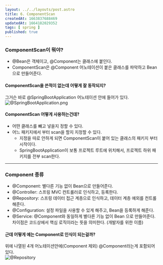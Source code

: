 ```yaml
---
layout: ../../layouts/post.astro
title: 6. ComponentScan
createdAt: 1663837688469
updatedAt: 1664182029352
tags: [ spring ]
published: true
---
```


### ComponentScan이 뭐야?

- @Bean은 객체이고, @Component는 클래스에 붙인다.
- ComponentScan은 @Component 어노테이션이 붙은 클래스를 파악하고 Bean으로 만들어준다.

#### ComponentScan을 쓴적이 없는데 어떻게 잘 동작되지?

그거슨 바로 @SpringBootApplication 어노테이션 안에 들어가 있다.  
![@SpringBootApplication.png](/posts/6-component-scan_spring-boot-application-png.png)

#### ComponentScan 어떻게 사용하는건데?

- 어떤 클래스를 뺴고 넣을지 정할 수 있다.
- 어느 패키지에서 부터 scan을 할지 지정할 수 있다.
  - 지정을 따로 안하게 되면 ComponentScan이 붙어 있는 클래스의 패키지 부터 시작이다.
  - SpringBootApplication이 보통 프로젝트 루트에 위치해서, 프로젝트 하위 패키지를 전부 scan한다.

---

### Component 종류

- @Component: 별다른 기능 없이 Bean으로 만들어준다.
- @Controller: 스프링 MVC 컨트롤러로 인식하고, 등록한다.
- @Repository: 스프링 데이터 접근 계층으로 인식하고, 데이터 계층 예외를 컨트롤 해준다.
- @Configuration: 설정 파일을 사용할 수 있게 해주고, Bean을 등록하게 해준다.
- @Service: @Component와 동일하게 별다른 기능 없이 Bean 으로 만들어준다. 차이점은 코드상에서 핵심 로직이라는 뜻을 의미한다. (개발자를 위한 이름)

#### 근데 어떻게 예는 Component로 인식이 되는걸까?

위에 나열된 4개 어노테이션안에(Component 제외) @Component라는게 포함되어있다.  
![@Repository](/posts/6-component-scan_repository.png)
